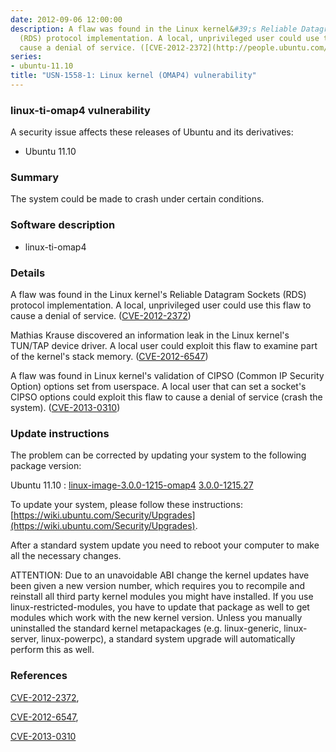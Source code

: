 ```yaml
---
date: 2012-09-06 12:00:00
description: A flaw was found in the Linux kernel&#39;s Reliable Datagram Sockets
  (RDS) protocol implementation. A local, unprivileged user could use this flaw to
  cause a denial of service. ([CVE-2012-2372](http://people.ubuntu.com/~ubuntu-security/cve/CVE-2012-2372))
series:
- ubuntu-11.10
title: "USN-1558-1: Linux kernel (OMAP4) vulnerability"
---
```


### linux-ti-omap4 vulnerability

A security issue affects these releases of Ubuntu and its derivatives:

* Ubuntu 11.10

### Summary

The system could be made to crash under certain conditions. 

### Software description

* linux-ti-omap4 

### Details

 A flaw was found in the Linux kernel&#39;s Reliable Datagram Sockets (RDS) protocol implementation. A local, unprivileged user could use this flaw to cause a denial of service. ([CVE-2012-2372](http://people.ubuntu.com/~ubuntu-security/cve/CVE-2012-2372))

Mathias Krause discovered an information leak in the Linux kernel&#39;s TUN/TAP device driver. A local user could exploit this flaw to examine part of the kernel&#39;s stack memory. ([CVE-2012-6547](http://people.ubuntu.com/~ubuntu-security/cve/CVE-2012-6547))

A flaw was found in Linux kernel&#39;s validation of CIPSO (Common IP Security Option) options set from userspace. A local user that can set a socket&#39;s CIPSO options could exploit this flaw to cause a denial of service (crash the system). ([CVE-2013-0310](http://people.ubuntu.com/~ubuntu-security/cve/CVE-2013-0310)) 

### Update instructions

The problem can be corrected by updating your system to the following package version:

Ubuntu 11.10
 : [linux-image-3.0.0-1215-omap4](https://launchpad.net/ubuntu/+source/linux-ti-omap4) <span> [3.0.0-1215.27](https://launchpad.net/ubuntu/+source/linux-ti-omap4/3.0.0-1215.27) </span> 

To update your system, please follow these instructions: [https://wiki.ubuntu.com/Security/Upgrades](https://wiki.ubuntu.com/Security/Upgrades).

After a standard system update you need to reboot your computer to make all the necessary changes.

ATTENTION: Due to an unavoidable ABI change the kernel updates have been given a new version number, which requires you to recompile and reinstall all third party kernel modules you might have installed. If you use linux-restricted-modules, you have to update that package as well to get modules which work with the new kernel version. Unless you manually uninstalled the standard kernel metapackages (e.g. linux-generic, linux-server, linux-powerpc), a standard system upgrade will automatically perform this as well. 

### References

 [CVE-2012-2372](http://people.ubuntu.com/~ubuntu-security/cve/CVE-2012-2372), 

 [CVE-2012-6547](http://people.ubuntu.com/~ubuntu-security/cve/CVE-2012-6547), 

 [CVE-2013-0310](http://people.ubuntu.com/~ubuntu-security/cve/CVE-2013-0310)
